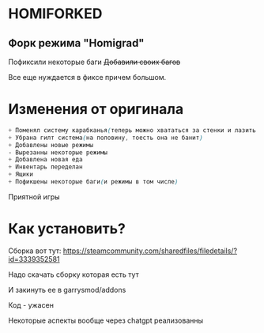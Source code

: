 # HOMIFORKED 
## Форк режима "Homigrad" 
Пофиксили некоторые баги
~~Добавили своих багов~~

Все еще нуждается в фиксе причем большом.

# Изменения от оригинала
```css
+ Поменял систему карабканья(теперь можно хвататься за стенки и лазить как на хомиграде от шарика)
+ Убрана гилт система(на половину, тоесть она не банит)
+ Добавлены новые режимы
- Вырезанны некоторые режимы 
+ Добавлена новая еда
+ Инвентарь переделан
+ Ящики
+ Пофикшены некоторые баги(и режимы в том числе)
```

Приятной игры

# Как установить?

Сборка вот тут: https://steamcommunity.com/sharedfiles/filedetails/?id=3339352581

Надо скачать сборку которая есть тут 

И закинуть ее в garrysmod/addons



Код - ужасен

Некоторые аспекты вообще через chatgpt реализованны

